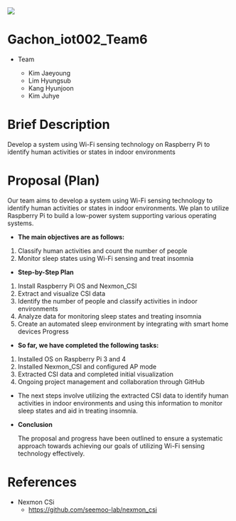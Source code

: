 <img src="https://img.shields.io/badge/VisualStudioCode-007ACC?style=flat-square&logo=visualstudiocode&logoColor=white"/>


# Gachon_iot002_Team6
- Team
  
  - Kim Jaeyoung 
  - Lim Hyungsub
  - Kang Hyunjoon
  - Kim Juhye

# Brief Description
Develop a system using Wi-Fi sensing technology on Raspberry Pi to identify human activities or states in indoor environments 

# Proposal (Plan)
Our team aims to develop a system using Wi-Fi sensing technology to identify human activities or states in indoor environments. We plan to utilize Raspberry Pi to build a low-power system supporting various operating systems. 
- **The main objectives are as follows:**
1. Classify human activities and count the number of people
2. Monitor sleep states using Wi-Fi sensing and treat insomnia

- **Step-by-Step Plan**
1. Install Raspberry Pi OS and Nexmon_CSI
2. Extract and visualize CSI data
3. Identify the number of people and classify activities in indoor environments
4. Analyze data for monitoring sleep states and treating insomnia
5. Create an automated sleep environment by integrating with smart home devices
Progress

- **So far, we have completed the following tasks:**
1. Installed OS on Raspberry Pi 3 and 4
2. Installed Nexmon_CSI and configured AP mode
3. Extracted CSI data and completed initial visualization
4. Ongoing project management and collaboration through GitHub

- The next steps involve utilizing the extracted CSI data to identify human activities in indoor environments and using this information to monitor sleep states and aid in treating insomnia.

- **Conclusion**

  The proposal and progress have been outlined to ensure a systematic approach towards achieving our goals of utilizing Wi-Fi 
  sensing technology effectively.

# References
- Nexmon CSi
  - https://github.com/seemoo-lab/nexmon_csi


